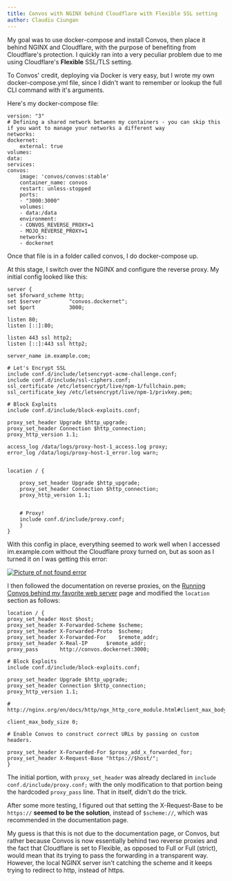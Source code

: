 ```yaml
---
title: Convos with NGINX behind Cloudflare with Flexible SSL setting
author: Claudiu Ciungan
---
```


My goal was to use docker-compose and install Convos, then place it behind NGINX and Cloudflare, with the purpose of benefiting from Cloudflare's protection.
I quickly ran into a very peculiar problem due to me using Cloudflare's **Flexible** SSL/TLS setting.

<!--more-->

To Convos' credit, deploying via Docker is very easy, but I wrote my own docker-compose.yml file, since I didn't want to remember or lookup the full CLI command with it's arguments.

Here's my docker-compose file:

    version: "3"
    # Defining a shared network between my containers - you can skip this if you want to manage your networks a different way
    networks:
    dockernet:
        external: true
    volumes:
    data:
    services:
    convos:
        image: 'convos/convos:stable'
        container_name: convos
        restart: unless-stopped
        ports:
        - "3000:3000"
        volumes:
        - data:/data
        environment:
        - CONVOS_REVERSE_PROXY=1
        - MOJO_REVERSE_PROXY=1
        networks:
        - dockernet


Once that file is in a folder called convos, I do docker-compose up.

At this stage, I switch over the NGINX and configure the reverse proxy. My initial config looked like this:

    server {
    set $forward_scheme http;
    set $server         "convos.dockernet";
    set $port           3000;

    listen 80;
    listen [::]:80;

    listen 443 ssl http2;
    listen [::]:443 ssl http2;

    server_name im.example.com;

    # Let's Encrypt SSL
    include conf.d/include/letsencrypt-acme-challenge.conf;
    include conf.d/include/ssl-ciphers.conf;
    ssl_certificate /etc/letsencrypt/live/npm-1/fullchain.pem;
    ssl_certificate_key /etc/letsencrypt/live/npm-1/privkey.pem;

    # Block Exploits
    include conf.d/include/block-exploits.conf;

    proxy_set_header Upgrade $http_upgrade;
    proxy_set_header Connection $http_connection;
    proxy_http_version 1.1;

    access_log /data/logs/proxy-host-1_access.log proxy;
    error_log /data/logs/proxy-host-1_error.log warn;


    location / {

        proxy_set_header Upgrade $http_upgrade;
        proxy_set_header Connection $http_connection;
        proxy_http_version 1.1;


        # Proxy!
        include conf.d/include/proxy.conf;
        }
    }

With this config in place, everything seemed to work well when I accessed im.example.com without the Cloudflare proxy turned on, but as soon as I turned it on I was getting this error:

[![Picture of not found error](/screenshots/2022-06-01-convos-error-not-found.png)](/screenshots/2022-06-01-convos-error-not-found.png)

I then followed the documentation on reverse proxies, on the [Running Convos behind my favorite web server](https://convos.chat/doc/reverse-proxy#example-nginx-config) page and modified the `location` section as follows:

    location / {
    proxy_set_header Host $host;
    proxy_set_header X-Forwarded-Scheme $scheme;
    proxy_set_header X-Forwarded-Proto  $scheme;
    proxy_set_header X-Forwarded-For    $remote_addr;
    proxy_set_header X-Real-IP		$remote_addr;
    proxy_pass       http://convos.dockernet:3000;

    # Block Exploits
    include conf.d/include/block-exploits.conf;

    proxy_set_header Upgrade $http_upgrade;
    proxy_set_header Connection $http_connection;
    proxy_http_version 1.1;

    # http://nginx.org/en/docs/http/ngx_http_core_module.html#client_max_body_size

    client_max_body_size 0;

    # Enable Convos to construct correct URLs by passing on custom headers.

    proxy_set_header X-Forwarded-For $proxy_add_x_forwarded_for;
    proxy_set_header X-Request-Base "https://$host/";
    }

The initial portion, with `proxy_set_header` was already declared in `include conf.d/include/proxy.conf;` with the only modification to that portion being the hardcoded `proxy_pass` line. That in itself, didn't do the trick.

After some more testing, I figured out that setting the X-Request-Base to be `https://` **seemed to be the solution**, instead of `$scheme://`, which was recommended in the documentation page.

My guess is that this is not due to the documentation page, or Convos, but rather because Convos is now essentially behind two reverse proxies and the fact that Cloudflare is set to Flexible, as opposed to Full or Full (strict), would mean that its trying to pass the forwarding in a transparent way. However, the local NGINX server isn't catching the scheme and it keeps trying to redirect to http, instead of https.